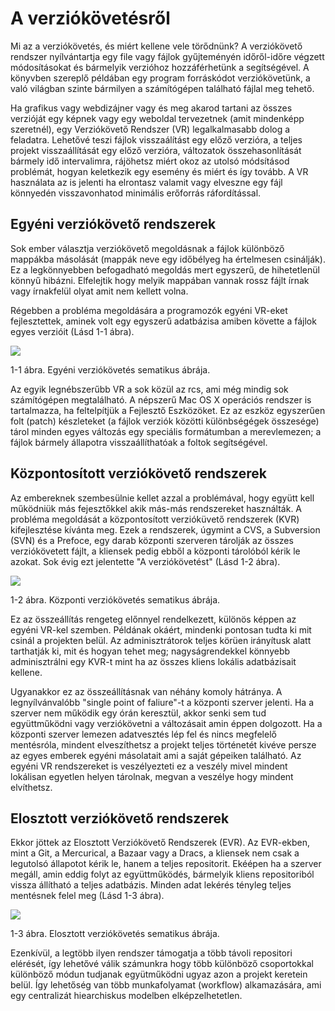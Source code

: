 # A verziókövetésről

Mi az a verziókövetés, és miért kellene vele törődnünk? A verziókövető rendszer nyílvántartja egy file vagy fájlok gyűjteményén időről-időre végzett módosításokat és bármelyik verzióhoz hozzáférhetünk a segítségével. A könyvben szereplő példában egy program forráskódot verziókövetünk, a való világban szinte bármilyen a számítógépen található fájlal meg tehető.

Ha grafikus vagy webdizájner vagy és meg akarod tartani az összes verzióját egy képnek vagy egy weboldal tervezetnek (amit mindenképp szeretnél), egy Verziókövető Rendszer (VR) legalkalmasabb dolog a feladatra. Lehetővé teszi fájlok visszaálítást egy előző verzióra, a teljes projekt visszaállítását egy előző verzióra, változatok összehasonlítását bármely idő intervalimra, rájöhetsz miért okoz az utolsó módsításod problémát, hogyan keletkezik egy esemény és miért és így tovább. A VR használata az is jelenti ha elrontasz valamit vagy elveszne egy fájl könnyedén visszavonhatod minimális erőforrás ráfordítással.

## Egyéni verziókövető rendszerek 

Sok ember választja verziókövető megoldásnak a fájlok különböző mappákba másolását (mappák neve egy időbélyeg ha értelmesen csinálják). Ez a legkönnyebben befogadható megoldás mert egyszerű, de hihetetlenül könnyű hibázni. Elfelejtik hogy melyik mappában vannak rossz fájlt írnak vagy írnakfelül olyat amit nem kellett volna.

Régebben a probléma megoldására a programozók egyéni VR-eket fejlesztettek, aminek volt egy egyszerű adatbázisa amiben követte a fájlok egyes verzióit (Lásd 1-1 ábra).


![](http://git-scm.com/figures/18333fig0101-tn.png)

1-1 ábra. Egyéni verziókövetés sematikus ábrája.

Az egyik legnébszerűbb VR a sok közül az rcs, ami még mindig sok számítógépen megtalálható. A népszerű Mac OS X operációs rendszer is tartalmazza, ha feltelpítjük a Fejlesztő Eszközöket. Ez az eszköz egyszerűen folt (patch) készleteket (a fájlok verziók közötti különbségégek összesége) tárol minden egyes változás egy speciális formátumban a merevlemezen; a fájlok bármely állapotra visszaállíthatóak a foltok segítségével.

## Központosított verziókövető rendszerek

Az embereknek szembesülnie kellet azzal a problémával, hogy együtt kell működniük más fejesztőkkel akik más-más rendszereket használták. A probléma megoldását a központosított verzióküvető rendszerek (KVR) kifejlesztése kívánta meg. Ezek a rendszerek, úgymint a CVS, a Subversion (SVN) és a Prefoce, egy darab központi szerveren tárolják az összes verziókövetett fájlt, a kliensek pedig ebből a központi tárolóból kérik le azokat. Sok évig ezt jelentette "A verziókövetést" (Lásd 1-2 ábra).


![](http://git-scm.com/figures/18333fig0102-tn.png)

1-2 ábra. Központi verziókövetés sematikus ábrája.

Ez az összeállítás rengeteg előnnyel rendelkezett, különös képpen az egyéni VR-kel szemben. Példának okáért, mindenki pontosan tudta ki mit csinál a projekten belül. Az adminisztrátorok teljes körüen irányítusk alatt tarthatják ki, mit és hogyan tehet meg; nagyságrendekkel könnyebb adminisztrálni egy KVR-t mint ha az összes kliens lokális adatbázisait kellene.

Ugyanakkor ez az összeállításnak van néhány komoly hátránya. A legnyílvánvalóbb "single point of faliure"-t a központi szerver jelenti. Ha a szerver nem működik egy órán keresztül, akkor senki sem tud együttműködni vagy verziókövetni a változásait amin éppen dolgozott. Ha a központi szerver lemezen adatvesztés lép fel és nincs megfelelő mentésróla, mindent elveszíthetsz a projekt teljes történetét kivéve persze az egyes emberek egyéni másolatait ami a saját gépeiken található. Az egyéni VR rendszereket is veszélyezteti ez a veszély mivel mindent lokálisan egyetlen helyen tárolnak, megvan a veszélye hogy mindent elvíthetsz.

## Elosztott verziókövető rendszerek

Ekkor jöttek az Elosztott Verziókövető Rendszerek (EVR). Az EVR-ekben, mint a Git, a Mercurical, a Bazaar vagy a Dracs, a kliensek nem csak a legutolsó állapotot kérik le, hanem a teljes repositorit. Ekéépen ha a szerver megáll, amin eddig folyt az együttműködés, bármelyik kliens repositoriból vissza állítható a teljes adatbázis. Minden adat lekérés tényleg teljes mentésnek felel meg (Lásd 1-3 ábra).


![](http://git-scm.com/figures/18333fig0103-tn.png)

1-3 ábra. Elosztott verziókövetés sematikus ábrája.

Ezenkívül, a legtöbb ilyen rendszer támogatja a több távoli repositori elérését, így lehetővé válik számunkra hogy több különböző csoportokkal különböző módun tudjanak együtműködni ugyaz azon a projekt keretein belül. Így lehetőség van több munkafolyamat (workflow) alkamazására, ami egy centralizát hiearchiskus modelben elképzelhetetlen.
